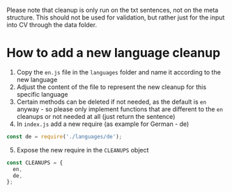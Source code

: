 Please note that cleanup is only run on the txt sentences, not on the meta structure. This should not be used for validation, but rather just for the input into CV through the data folder.

# How to add a new language cleanup

1. Copy the `en.js` file in the `languages` folder and name it according to the new language
2. Adjust the content of the file to represent the new cleanup for this specific language
3. Certain methods can be deleted if not needed, as the default is `en` anyway - so please only implement functions that are different to the `en` cleanups or not needed at all (just return the sentence)
4. In `index.js` add a new require (as example for German - de)

```javascript
const de = require('./languages/de');
```

5. Expose the new require in the `CLEANUPS` object

```javascript
const CLEANUPS = {
  en,
  de,
};
```
